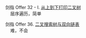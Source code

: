 剑指 Offer 32 - I. [从上到下打印二叉树](https://leetcode.cn/problems/cong-shang-dao-xia-da-yin-er-cha-shu-lcof/)  
&nbsp;&nbsp;&nbsp;&nbsp;层序遍历，简单

剑指 Offer 36. [二叉搜索树与双向链表](https://leetcode.cn/problems/er-cha-sou-suo-shu-yu-shuang-xiang-lian-biao-lcof/)  
&nbsp;&nbsp;&nbsp;&nbsp;难，不会
